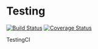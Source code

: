 # Testing

[![Build Status](https://travis-ci.com/heySourabh/Testing.svg?branch=master)](https://travis-ci.com/heySourabh/Testing)
[![Coverage Status](https://coveralls.io/repos/github/heySourabh/Testing/badge.svg?branch=master)](https://coveralls.io/github/heySourabh/Testing?branch=master)

TestingCI
